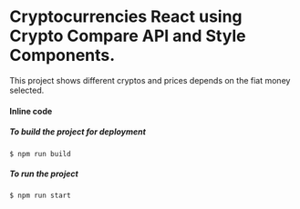 # Cryptocurrencies React using Crypto Compare API and Style Components.
This project shows different cryptos and  prices depends on the fiat money selected.


#### Inline code

##### To build the project for deployment 

`$ npm run build`

##### To run the project

`$ npm run start`